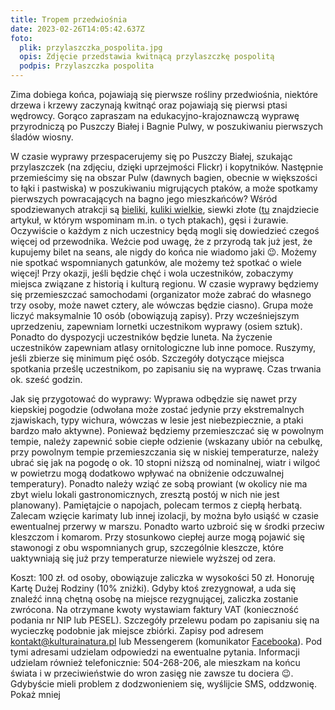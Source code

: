```yaml
---
title: Tropem przedwiośnia
date: 2023-02-26T14:05:42.637Z
foto:
  plik: przylaszczka_pospolita.jpg
  opis: Zdjęcie przedstawia kwitnącą przylaszczkę pospolitą
  podpis: Przylaszczka pospolita
---
```

Zima dobiega końca, pojawiają się pierwsze rośliny przedwiośnia, niektóre drzewa i krzewy zaczynają kwitnąć oraz pojawiają się pierwsi ptasi wędrowcy. Gorąco zapraszam na edukacyjno-krajoznawczą wyprawę przyrodniczą po Puszczy Białej i Bagnie Pulwy, w poszukiwaniu pierwszych śladów wiosny.


W czasie wyprawy przespacerujemy się po Puszczy Białej, szukając przylaszczek (na zdjęciu, dzięki uprzejmości Flickr) i kopytników. Następnie przemieścimy się na obszar Pulw (dawnych bagien, obecnie w większości to łąki i pastwiska) w poszukiwaniu migrujących ptaków, a może spotkamy pierwszych powracających na bagno jego mieszkańców? Wśród spodziewanych atrakcji są [bieliki](https://www.tygodnikprzeglad.pl/bieliki-sa-troche/), [kuliki wielkie](https://www.kulturainatura.pl/napisane/wirtuoz-z-parasolem/), siewki złote ([tu](https://www.kulturainatura.pl/napisane/zaduszki/) znajdziecie artykuł, w którym wspominam m.in. o tych ptakach), gęsi i żurawie. Oczywiście o każdym z nich uczestnicy będą mogli się dowiedzieć czegoś więcej od przewodnika. Weźcie pod uwagę, że z przyrodą tak już jest, że kupujemy bilet na seans, ale nigdy do końca nie wiadomo jaki 😉. Możemy nie spotkać wspomnianych gatunków, ale możemy też spotkać o wiele więcej! Przy okazji, jeśli będzie chęć i wola uczestników, zobaczymy miejsca związane z historią i kulturą regionu.
W czasie wyprawy będziemy się przemieszczać samochodami (organizator może zabrać do własnego trzy osoby, może nawet cztery, ale wówczas będzie ciasno). Grupa może liczyć maksymalnie 10 osób (obowiązują zapisy). Przy wcześniejszym uprzedzeniu, zapewniam lornetki uczestnikom wyprawy (osiem sztuk). Ponadto do dyspozycji uczestników będzie luneta. Na życzenie uczestników zapewniam atlasy ornitologiczne lub inne pomoce. Ruszymy, jeśli zbierze się minimum pięć osób. Szczegóły dotyczące miejsca spotkania prześlę uczestnikom, po zapisaniu się na wyprawę. Czas trwania ok. sześć godzin.


Jak się przygotować do wyprawy:
Wyprawa odbędzie się nawet przy kiepskiej pogodzie (odwołana może zostać jedynie przy ekstremalnych zjawiskach, typy wichura, wówczas w lesie jest niebezpiecznie, a ptaki bardzo mało aktywne). Ponieważ będziemy przemieszczać się w powolnym tempie, należy zapewnić sobie ciepłe odzienie (wskazany ubiór na cebulkę, przy powolnym tempie przemieszczania się w niskiej temperaturze, należy ubrać się jak na pogodę o ok. 10 stopni niższą od nominalnej, wiatr i wilgoć w powietrzu mogą dodatkowo wpływać na obniżenie odczuwalnej temperatury). Ponadto należy wziąć ze sobą prowiant (w okolicy nie ma zbyt wielu lokali gastronomicznych, zresztą postój w nich nie jest planowany). Pamiętajcie o napojach, polecam termos z ciepłą herbatą. Zalecam wzięcie karimaty lub innej izolacji, by można było usiąść w czasie ewentualnej przerwy w marszu. Ponadto warto uzbroić się w środki przeciw kleszczom i komarom. Przy stosunkowo ciepłej aurze mogą pojawić się stawonogi z obu wspomnianych grup, szczególnie kleszcze, które uaktywniają się już przy temperaturze niewiele wyższej od zera.


Koszt: 100 zł. od osoby, obowiązuje zaliczka w wysokości 50 zł. Honoruję Kartę Dużej Rodziny (10% zniżki). Gdyby ktoś zrezygnował, a uda się znaleźć inną chętną osobę na miejsce rezygnującej, zaliczka zostanie zwrócona. Na otrzymane kwoty wystawiam faktury VAT (konieczność podania nr NIP lub PESEL). Szczegóły przelewu podam po zapisaniu się na wycieczkę podobnie jak miejsce zbiórki. Zapisy pod adresem kontakt@kulturainatura.pl lub Messengerem (komunikator [Facebooka](https://www.facebook.com/kulturainatura)). Pod tymi adresami udzielam odpowiedzi na ewentualne pytania. Informacji udzielam również telefonicznie: 504-268-206, ale mieszkam na końcu świata i w przeciwieństwie do wron zasięg nie zawsze tu dociera 😉. Gdybyście mieli problem z dodzwonieniem się, wyślijcie SMS, oddzwonię. Pokaż mniej